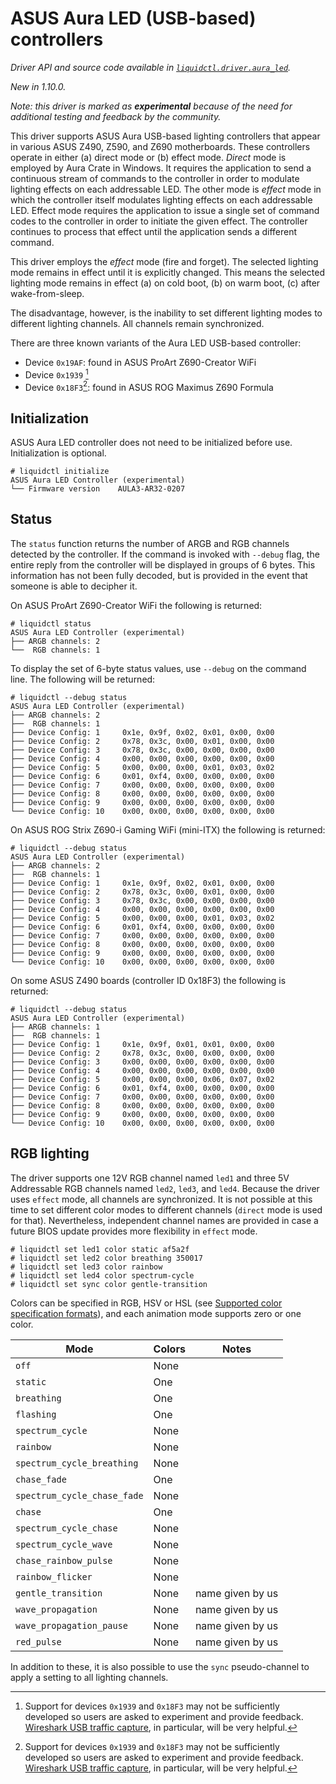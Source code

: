 # ASUS Aura LED (USB-based) controllers
_Driver API and source code available in [`liquidctl.driver.aura_led`](../liquidctl/driver/aura_led.py)._

_New in 1.10.0._  

_Note: this driver is marked as **experimental** because of the need for additional testing and feedback by the community._  

This driver supports ASUS Aura USB-based lighting controllers that appear in various ASUS Z490, Z590, and Z690 motherboards. These controllers operate in either (a) direct mode or (b) effect mode. _Direct_ mode is employed by Aura Crate in Windows. It requires the application to send a continuous stream of commands to the controller in order to modulate lighting effects on each addressable LED. The other mode is _effect_ mode in which the controller itself modulates lighting effects on each addressable LED. Effect mode requires the application to issue a single set of command codes to the controller in order to initiate the given effect. The controller continues to process that effect until the application sends a different command.

This driver employs the _effect_ mode (fire and forget). The selected lighting mode remains in effect until it is explicitly changed. This means the selected lighting mode remains in effect (a) on cold boot, (b) on warm boot, (c) after wake-from-sleep.

The disadvantage, however, is the inability to set different lighting modes to different lighting channels. All channels remain synchronized.

There are three known variants of the Aura LED USB-based controller:

- Device `0x19AF`: found in ASUS ProArt Z690-Creator WiFi
- Device `0x1939` [^1]
- Device `0x18F3`[^1]: found in ASUS ROG Maximus Z690 Formula

[^1]: Support for devices `0x1939` and `0x18F3` may not be sufficiently developed so users are asked to experiment and provide feedback. [Wireshark USB traffic capture](./developer/capturing-usb-traffic.md), in particular, will be very helpful.


## Initialization

ASUS Aura LED controller does not need to be initialized before use. Initialization is optional.

```
# liquidctl initialize
ASUS Aura LED Controller (experimental)
└── Firmware version    AULA3-AR32-0207
```

## Status

The `status` function returns the number of ARGB and RGB channels detected by the controller. If the command is invoked with `--debug` flag, the entire reply from the controller will be displayed in groups of 6 bytes. This information has not been fully decoded, but is provided in the event that someone is able to decipher it.

On ASUS ProArt Z690-Creator WiFi the following is returned:

```
# liquidctl status
ASUS Aura LED Controller (experimental)
├── ARGB channels: 2      
└──  RGB channels: 1  
```

To display the set of 6-byte status values, use `--debug` on the command line. The following will be returned:

```
# liquidctl --debug status
ASUS Aura LED Controller (experimental)
├── ARGB channels: 2                                         
├──  RGB channels: 1                                         
├── Device Config: 1     0x1e, 0x9f, 0x02, 0x01, 0x00, 0x00  
├── Device Config: 2     0x78, 0x3c, 0x00, 0x01, 0x00, 0x00  
├── Device Config: 3     0x78, 0x3c, 0x00, 0x00, 0x00, 0x00  
├── Device Config: 4     0x00, 0x00, 0x00, 0x00, 0x00, 0x00  
├── Device Config: 5     0x00, 0x00, 0x00, 0x01, 0x03, 0x02  
├── Device Config: 6     0x01, 0xf4, 0x00, 0x00, 0x00, 0x00  
├── Device Config: 7     0x00, 0x00, 0x00, 0x00, 0x00, 0x00  
├── Device Config: 8     0x00, 0x00, 0x00, 0x00, 0x00, 0x00  
├── Device Config: 9     0x00, 0x00, 0x00, 0x00, 0x00, 0x00  
└── Device Config: 10    0x00, 0x00, 0x00, 0x00, 0x00, 0x00  
```

On ASUS ROG Strix Z690-i Gaming WiFi (mini-ITX) the following is returned:

```
# liquidctl --debug status
ASUS Aura LED Controller (experimental)
├── ARGB channels: 2                                         
├──  RGB channels: 1  
├── Device Config: 1     0x1e, 0x9f, 0x02, 0x01, 0x00, 0x00  
├── Device Config: 2     0x78, 0x3c, 0x00, 0x01, 0x00, 0x00  
├── Device Config: 3     0x78, 0x3c, 0x00, 0x00, 0x00, 0x00  
├── Device Config: 4     0x00, 0x00, 0x00, 0x00, 0x00, 0x00  
├── Device Config: 5     0x00, 0x00, 0x00, 0x01, 0x03, 0x02  
├── Device Config: 6     0x01, 0xf4, 0x00, 0x00, 0x00, 0x00  
├── Device Config: 7     0x00, 0x00, 0x00, 0x00, 0x00, 0x00  
├── Device Config: 8     0x00, 0x00, 0x00, 0x00, 0x00, 0x00  
├── Device Config: 9     0x00, 0x00, 0x00, 0x00, 0x00, 0x00  
└── Device Config: 10    0x00, 0x00, 0x00, 0x00, 0x00, 0x00  
```

On some ASUS Z490 boards (controller ID 0x18F3) the following is returned:

```
# liquidctl --debug status
ASUS Aura LED Controller (experimental)
├── ARGB channels: 1                                         
├──  RGB channels: 1  
├── Device Config: 1     0x1e, 0x9f, 0x01, 0x01, 0x00, 0x00 
├── Device Config: 2     0x78, 0x3c, 0x00, 0x00, 0x00, 0x00 
├── Device Config: 3     0x00, 0x00, 0x00, 0x00, 0x00, 0x00 
├── Device Config: 4     0x00, 0x00, 0x00, 0x00, 0x00, 0x00 
├── Device Config: 5     0x00, 0x00, 0x00, 0x06, 0x07, 0x02 
├── Device Config: 6     0x01, 0xf4, 0x00, 0x00, 0x00, 0x00 
├── Device Config: 7     0x00, 0x00, 0x00, 0x00, 0x00, 0x00 
├── Device Config: 8     0x00, 0x00, 0x00, 0x00, 0x00, 0x00 
├── Device Config: 9     0x00, 0x00, 0x00, 0x00, 0x00, 0x00 
└── Device Config: 10    0x00, 0x00, 0x00, 0x00, 0x00, 0x00 
```

## RGB lighting

The driver supports one 12V RGB channel named `led1` and three 5V Addressable RGB channels named `led2`, `led3`, and `led4`. Because the driver uses `effect` mode, all channels are synchronized. It is not possible at this time to set different color modes to different channels (`direct` mode is used for that). Nevertheless, independent channel names are provided in case a future BIOS update provides more flexibility in `effect` mode.

```
# liquidctl set led1 color static af5a2f
# liquidctl set led2 color breathing 350017
# liquidctl set led3 color rainbow
# liquidctl set led4 color spectrum-cycle
# liquidctl set sync color gentle-transition
```

Colors can be specified in RGB, HSV or HSL (see [Supported color specification formats](../README.md#supported-color-specification-formats)), and each animation mode supports zero or one color. 


| Mode | Colors | Notes |
| --- | --- | --- |
| `off` | None |
| `static` | One |
| `breathing` | One |
| `flashing` | One |
| `spectrum_cycle` | None |
| `rainbow` | None | 
| `spectrum_cycle_breathing` | None |
| `chase_fade` | One |
| `spectrum_cycle_chase_fade` | None |
| `chase` | One |
| `spectrum_cycle_chase` | None |
| `spectrum_cycle_wave` | None |
| `chase_rainbow_pulse` | None |
| `rainbow_flicker` | None |
| `gentle_transition` | None | name given by us |
| `wave_propagation` | None | name given by us |
| `wave_propagation_pause` | None | name given by us |
| `red_pulse` | None | name given by us |

In addition to these, it is also possible to use the `sync` pseudo-channel to apply a setting to all lighting channels.
